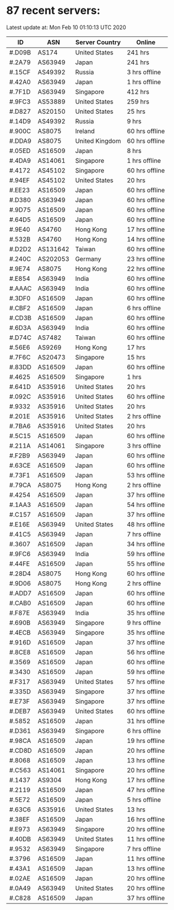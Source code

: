 # 87 recent servers:

Latest update at: Mon Feb 10 01:10:13 UTC 2020

| ID | ASN | Server Country | Online |
| -- | --- | -------------- | ------ |
| #.D09B | AS174 | United States | 241 hrs |
| #.2A79 | AS63949 | Japan | 241 hrs |
| #.15CF | AS49392 | Russia | 3 hrs offline |
| #.42A0 | AS63949 | Japan | 1 hrs offline |
| #.7F1D | AS63949 | Singapore | 412 hrs |
| #.9FC3 | AS53889 | United States | 259 hrs |
| #.D827 | AS20150 | United States | 25 hrs |
| #.14D9 | AS49392 | Russia | 9 hrs |
| #.900C | AS8075 | Ireland | 60 hrs offline |
| #.DDA9 | AS8075 | United Kingdom | 60 hrs offline |
| #.05ED | AS16509 | Japan | 8 hrs |
| #.4DA9 | AS14061 | Singapore | 1 hrs offline |
| #.4172 | AS45102 | Singapore | 60 hrs offline |
| #.94EF | AS45102 | United States | 20 hrs |
| #.EE23 | AS16509 | Japan | 60 hrs offline |
| #.D380 | AS63949 | Japan | 60 hrs offline |
| #.9D75 | AS16509 | Japan | 60 hrs offline |
| #.64D5 | AS16509 | Japan | 60 hrs offline |
| #.9E40 | AS4760 | Hong Kong | 17 hrs offline |
| #.532B | AS4760 | Hong Kong | 14 hrs offline |
| #.D2D2 | AS131642 | Taiwan | 60 hrs offline |
| #.240C | AS202053 | Germany | 23 hrs offline |
| #.9E74 | AS8075 | Hong Kong | 22 hrs offline |
| #.E854 | AS63949 | India | 60 hrs offline |
| #.AAAC | AS63949 | India | 60 hrs offline |
| #.3DF0 | AS16509 | Japan | 60 hrs offline |
| #.CBF2 | AS16509 | Japan | 6 hrs offline |
| #.CD3B | AS16509 | Japan | 60 hrs offline |
| #.6D3A | AS63949 | India | 60 hrs offline |
| #.D74C | AS7482 | Taiwan | 60 hrs offline |
| #.56E6 | AS9269 | Hong Kong | 17 hrs |
| #.7F6C | AS20473 | Singapore | 15 hrs |
| #.83DD | AS16509 | Japan | 60 hrs offline |
| #.4625 | AS16509 | Singapore | 1 hrs |
| #.641D | AS35916 | United States | 20 hrs |
| #.092C | AS35916 | United States | 60 hrs offline |
| #.9332 | AS35916 | United States | 20 hrs |
| #.201E | AS35916 | United States | 2 hrs offline |
| #.7BA6 | AS35916 | United States | 20 hrs |
| #.5C15 | AS16509 | Japan | 60 hrs offline |
| #.211A | AS14061 | Singapore | 3 hrs offline |
| #.F2B9 | AS63949 | Japan | 60 hrs offline |
| #.63CE | AS16509 | Japan | 60 hrs offline |
| #.73F1 | AS16509 | Japan | 53 hrs offline |
| #.79CA | AS8075 | Hong Kong | 2 hrs offline |
| #.4254 | AS16509 | Japan | 37 hrs offline |
| #.1AA3 | AS16509 | Japan | 54 hrs offline |
| #.C157 | AS16509 | Japan | 37 hrs offline |
| #.E16E | AS63949 | United States | 48 hrs offline |
| #.41C5 | AS63949 | Japan | 7 hrs offline |
| #.3607 | AS16509 | Japan | 34 hrs offline |
| #.9FC6 | AS63949 | India | 59 hrs offline |
| #.44FE | AS16509 | Japan | 55 hrs offline |
| #.28D4 | AS8075 | Hong Kong | 60 hrs offline |
| #.9D06 | AS8075 | Hong Kong | 2 hrs offline |
| #.ADD7 | AS16509 | Japan | 60 hrs offline |
| #.CAB0 | AS16509 | Japan | 60 hrs offline |
| #.F87E | AS63949 | India | 35 hrs offline |
| #.690B | AS63949 | Singapore | 9 hrs offline |
| #.4ECB | AS63949 | Singapore | 35 hrs offline |
| #.916D | AS16509 | Japan | 37 hrs offline |
| #.8CE8 | AS16509 | Japan | 56 hrs offline |
| #.3569 | AS16509 | Japan | 60 hrs offline |
| #.3430 | AS16509 | Japan | 59 hrs offline |
| #.F317 | AS63949 | United States | 57 hrs offline |
| #.335D | AS63949 | Singapore | 37 hrs offline |
| #.E73F | AS63949 | Singapore | 37 hrs offline |
| #.DEB7 | AS63949 | United States | 60 hrs offline |
| #.5852 | AS16509 | Japan | 31 hrs offline |
| #.D361 | AS63949 | Singapore | 6 hrs offline |
| #.98CA | AS16509 | Japan | 19 hrs offline |
| #.CD8D | AS16509 | Japan | 20 hrs offline |
| #.8068 | AS16509 | Japan | 13 hrs offline |
| #.C563 | AS14061 | Singapore | 20 hrs offline |
| #.1437 | AS9304 | Hong Kong | 17 hrs offline |
| #.2119 | AS16509 | Japan | 47 hrs offline |
| #.5E72 | AS16509 | Japan | 5 hrs offline |
| #.63C6 | AS35916 | United States | 13 hrs |
| #.38EF | AS16509 | Japan | 16 hrs offline |
| #.E973 | AS63949 | Singapore | 20 hrs offline |
| #.40DB | AS63949 | United States | 11 hrs offline |
| #.9532 | AS63949 | Singapore | 7 hrs offline |
| #.3796 | AS16509 | Japan | 11 hrs offline |
| #.43A1 | AS16509 | Japan | 13 hrs offline |
| #.02AE | AS16509 | Japan | 20 hrs offline |
| #.0A49 | AS63949 | United States | 20 hrs offline |
| #.C828 | AS16509 | Japan | 37 hrs offline |

